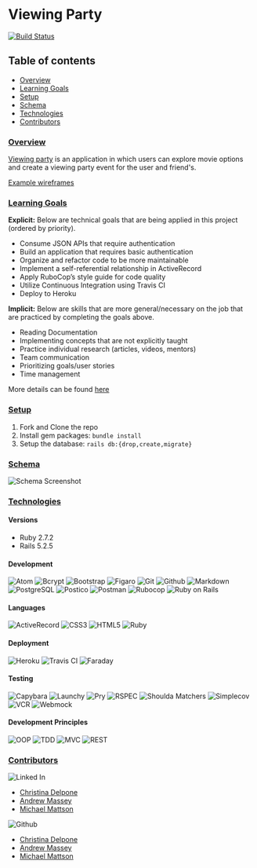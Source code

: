 # Viewing Party
[![Build Status][travis-image]][travis-url]

## Table of contents
- [Overview](#overview)
- [Learning Goals](#learning-goals)
- [Setup](#setup)
- [Schema](#schema)
- [Technologies](#technologies)
- [Contributors](#contributors)

### <ins>Overview</ins>

[Viewing party](https://backend.turing.io/module3/projects/viewing_party) is an application in which users can explore movie options and create a viewing party event for the user and friend's.

[Example wireframes](https://backend.turing.io/module3/projects/viewing_party/wireframes)

### <ins>Learning Goals</ins>
<b>Explicit:</b> Below are technical goals that are being applied in this project (ordered by priority).
- Consume JSON APIs that require authentication
- Build an application that requires basic authentication
- Organize and refactor code to be more maintainable
- Implement a self-referential relationship in ActiveRecord
- Apply RuboCop’s style guide for code quality
- Utilize Continuous Integration using Travis CI
- Deploy to Heroku

<b>Implicit:</b> Below are skills that are more general/necessary on the job that are practiced by completing the goals above.
- Reading Documentation
- Implementing concepts that are not explicitly taught
- Practice individual research (articles, videos, mentors)
- Team communication
- Prioritizing goals/user stories
- Time management

More details can be found [here](https://backend.turing.edu/module3/misc/learning_goals)

### <ins>Setup</ins>
1. Fork and Clone the repo
2. Install gem packages: `bundle install`
3. Setup the database: `rails db:{drop,create,migrate}`

### <ins>Schema</ins>
![Schema Screenshot](https://user-images.githubusercontent.com/75844153/137953072-bbb6a192-e95a-41da-998c-fdadd9634d45.png)

### <ins>Technologies</ins>

#### Versions
- Ruby 2.7.2
- Rails 5.2.5

#### Development
![Atom](https://img.shields.io/badge/Atom-66595C.svg?&style=flaste&logo=atom&logoColor=white)
![Bcrypt](https://img.shields.io/badge/bcrypt-b81818.svg?&style=flaste&logo=rubygems&logoColor=white)
![Bootstrap](https://img.shields.io/badge/Bootstrap-563D7C?style=for-the-badge&logo=bootstrap&logoColor=white)
![Figaro](https://img.shields.io/badge/figaro-b81818.svg?&style=flaste&logo=rubygems&logoColor=white)
![Git](https://img.shields.io/badge/Git-F05032.svg?&style=flaste&logo=git&logoColor=white)
![Github](https://img.shields.io/badge/GitHub-181717.svg?&style=flaste&logo=github&logoColor=white)
![Markdown](https://img.shields.io/badge/Markdown-000000?style=for-the-badge&logo=markdown&logoColor=white)
![PostgreSQL](https://img.shields.io/badge/PostgreSQL-4169E1.svg?&style=flaste&logo=postgresql&logoColor=white)
![Postico](https://img.shields.io/badge/postico-b81818.svg?&style=flaste&logo=rubygems&logoColor=white)
![Postman](https://img.shields.io/badge/Postman-FF6C37?style=for-the-badge&logo=Postman&logoColor=white)
![Rubocop](https://img.shields.io/badge/rubocop-b81818.svg?&style=flaste&logo=rubygems&logoColor=white)
![Ruby on Rails](https://img.shields.io/badge/Ruby%20On%20Rails-b81818.svg?&style=flat&logo=rubyonrails&logoColor=white)

#### Languages
![ActiveRecord](https://img.shields.io/badge/ActiveRecord-CC0000.svg?&style=flaste&logo=rubyonrails&logoColor=white)
![CSS3](https://img.shields.io/badge/CSS3-1572B6.svg?&style=flaste&logo=css3&logoColor=white)
![HTML5](https://img.shields.io/badge/HTML5-0EB201.svg?&style=flaste&logo=html5&logoColor=white)
![Ruby](https://img.shields.io/badge/Ruby-CC0000.svg?&style=flaste&logo=ruby&logoColor=white)

#### Deployment
![Heroku](https://img.shields.io/badge/Heroku-430098.svg?&style=flaste&logo=heroku&logoColor=white)
![Travis CI](https://badgen.net/badge/icon/travis?icon=travis&label)
![Faraday](https://img.shields.io/badge/faraday-b81818.svg?&style=flaste&logo=rubygems&logoColor=white)


#### Testing
![Capybara](https://img.shields.io/badge/capybara-b81818.svg?&style=flaste&logo=rubygems&logoColor=white)
![Launchy](https://img.shields.io/badge/launchy-b81818.svg?&style=flaste&logo=rubygems&logoColor=white)
![Pry](https://img.shields.io/badge/pry-b81818.svg?&style=flaste&logo=rubygems&logoColor=white)
![RSPEC](https://img.shields.io/badge/rspec-b81818.svg?&style=flaste&logo=rubygems&logoColor=white)
![Shoulda Matchers](https://img.shields.io/badge/shoulda--matchers-b81818.svg?&style=flaste&logo=rubygems&logoColor=white)
![Simplecov](https://img.shields.io/badge/simplecov-b81818.svg?&style=flaste&logo=rubygems&logoColor=white)
![VCR](https://img.shields.io/badge/vcr-b81818.svg?&style=flaste&logo=rubygems&logoColor=white)
![Webmock](https://img.shields.io/badge/webmock-b81818.svg?&style=flaste&logo=rubygems&logoColor=white)

#### Development Principles
![OOP](https://img.shields.io/badge/OOP-b81818.svg?&style=flaste&logo=OOP&logoColor=white)
![TDD](https://img.shields.io/badge/TDD-b87818.svg?&style=flaste&logo=TDD&logoColor=white)
![MVC](https://img.shields.io/badge/MVC-b8b018.svg?&style=flaste&logo=MVC&logoColor=white)
![REST](https://img.shields.io/badge/REST-33b818.svg?&style=flaste&logo=REST&logoColor=white)  

### <ins>Contributors</ins>
![Linked In](https://img.shields.io/badge/LinkedIn-0077B5?style=for-the-badge&logo=linkedin&logoColor=white)

- [Christina Delpone](https://www.linkedin.com/in/christinadelpone)
- [Andrew Massey](https://www.linkedin.com/in/andrew-massey-b06662194/)
- [Michael Mattson](https://www.linkedin.com/in/michael-p-mattson/)

![Github](https://img.shields.io/badge/GitHub-100000?style=for-the-badge&logo=github&logoColor=white)

- [Christina Delpone](https://github.com/cdelpone)
- [Andrew Massey](https://github.com/acmassey3698)
- [Michael Mattson](https://github.com/michaelpmattson)



<!-- Markdown link & img dfn's -->
[travis-image]: https://api.travis-ci.com/michaelpmattson/viewing_party.svg?branch=main
[travis-url]: https://app.travis-ci.com/github/michaelpmattson/viewing_party
